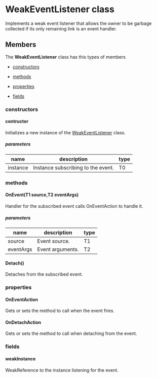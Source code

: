 
# WeakEventListener<T1><T2><T3> class

Implements a weak event listener that allows the owner to be garbage            collected if its only remaining link is an event handler.

## Members

The **WeakEventListener<T1><T2><T3>** class has this types of members

* [constructors](#constructors)

* [methods](#methods)

* [properties](#properties)

* [fields](#fields)

### constructors

#### contructor

Initializes a new instance of the [WeakEventListener<T1><T2><T3>](Microsoft_Toolkit_Uwp_WeakEventListener`3.md) class.

##### parameters



| name | description | type |
| --- | --- | --- |
| instance | Instance subscribing to the event. | T0 |

### methods

#### OnEvent(T1 source,T2 eventArgs)

Handler for the subscribed event calls OnEventAction to handle it.

##### parameters



| name | description | type |
| --- | --- | --- |
| source | Event source. | T1 |
| eventArgs | Event arguments. | T2 |

#### Detach()

Detaches from the subscribed event.

### properties

#### OnEventAction

Gets or sets the method to call when the event fires.

#### OnDetachAction

Gets or sets the method to call when detaching from the event.

### fields

#### weakInstance

WeakReference to the instance listening for the event.
